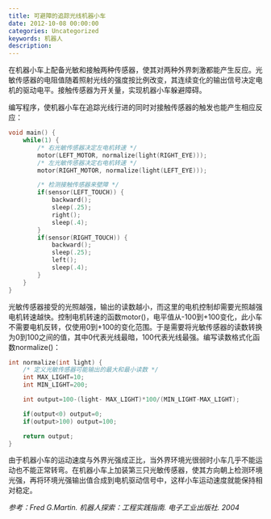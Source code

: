 ```yaml
---
title: 可避障的追踪光线机器小车
date: 2012-10-08 00:00:00
categories: Uncategorized
keywords: 机器人
description: 
---
```


在机器小车上配备光敏和接触两种传感器，使其对两种外界刺激都能产生反应。光敏传感器的电阻值随着照射光线的强度按比例改变，其连续变化的输出信号决定电机的驱动电平。接触传感器为开关量，实现机器小车躲避障碍。

编写程序，使机器小车在追踪光线行进的同时对接触传感器的触发也能产生相应反应：

``` C
void main() {
    while(1) {
        /* 右光敏传感器决定左电机转速 */
        motor(LEFT_MOTOR, normalize(light(RIGHT_EYE)));
        /* 左光敏传感器决定右电机转速 */
        motor(RIGHT_MOTOR, normalize(light(LEFT_EYE)));

        /* 检测接触传感器来壁障 */
        if(sensor(LEFT_TOUCH)) {
            backward();
            sleep(.25);
            right();
            sleep(.4);
        }
        if(sensor(RIGHT_TOUCH)) {
            backward();
            sleep(.25);
            left();
            sleep(.4);
        }
    }
}
```

光敏传感器接受的光照越强，输出的读数越小，而这里的电机控制却需要光照越强电机转速越快。控制电机转速的函数motor()，电平值从-100到+100变化，此小车不需要电机反转，仅使用0到+100的变化范围。于是需要将光敏传感器的读数转换为0到100之间的值，其中0代表光线最暗，100代表光线最强。编写读数格式化函数normalize()：

``` C
int normalize(int light) {
    /* 定义光敏传感器可能输出的最大和最小读数 */
    int MAX_LIGHT=10;
    int MIN_LIGHT=200;

    int output=100-(light- MAX_LIGHT)*100/(MIN_LIGHT-MAX_LIGHT);

    if(output<0) output=0;
    if(output>100) output=100;

    return output;
}
```

由于机器小车的运动速度与外界光强成正比，当外界环境光很弱时小车几乎不能运动也不能正常转弯。在机器小车上加装第三只光敏传感器，使其方向朝上检测环境光强，再将环境光强输出值合成到电机驱动信号中，这样小车运动速度就能保持相对稳定。

<cite>参考：Fred G.Martin. 机器人探索：工程实践指南. 电子工业出版社. 2004</cite>
